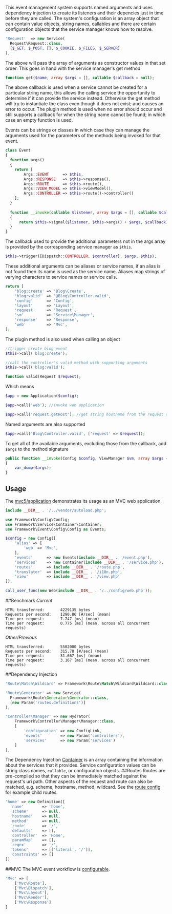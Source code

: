 This event management system supports named arguments and uses dependency injection to create its listeners and their depencies just in time before they are called. The system's configuration is an array object that can contain value objects, string names, callables and there are certain configuration objects that the service manager knows how to resolve.

```php
'Request'  => new Service(
  Request\Request::class, 
  [$_GET, $_POST, [], $_COOKIE, $_FILES, $_SERVER]
),
```
The above will pass the array of arguments as constructor values in that set order. This goes in hand with the service manager's get method
```php
function get($name, array $args = [], callable $callback = null);
```
The above callback is used when a service cannot be created for a particular string name, this allows the calling service the opportunity to determine if it can provide the service instead. Otherwise the get method will try to instantiate the class even though it does not exist; and causes an error to occur. The plugin method is used when no error should occur and still supports a callback for when the string name cannot be found; in which case an empty function is used.

Events can be strings or classes in which case they can manage the arguments used for the parameters of the methods being invoked for that event.
```php
class Event
{
  function args()
  {
    return [
        Args::EVENT      => $this,
        Args::RESPONSE   => $this->response(),
        Args::ROUTE      => $this->route(),
        Args::VIEW_MODEL => $this->viewModel(),
        Args::CONTROLLER => $this->route()->controller()
    ];
  }
  
  function __invoke(callable $listener, array $args = [], callable $callback = null)
  {
      return $this->signal($listener, $this->args() + $args, $callback);
  }
}
```
The callback used to provide the additional parameters not in the args array is provided by the corresponding service manager as `$this`.
```php
$this->trigger([Dispatch::CONTROLLER, $controller], $args, $this);
```
These additional arguments can be aliases or service names, if an alias is not found then its name is used as the service name. Aliases map strings of varying characters to service names or service calls.
```php
return [
    'blog:create' => 'Blog\Create',
    'blog:valid'  => '@Blog\Controller.valid',
    'config'      => 'Config',
    'layout'      => 'Layout',
    'request'     => 'Request',
    'sm'          => 'Service\Manager',
    'response'    => 'Response',
    'web'         => 'Mvc',
];

```
The plugin method is also used when calling an object
```php
//trigger create blog event
$this->call('blog:create');

//call the controller's valid method with supporting arguments
$this->call('blog:valid');

function valid(Request $request);
```
Which means
```php
$app = new Application($config);

$app->call('web'); //invoke web application

$app->call('request.getHost'); //get string hostname from the request object.

```
Named arguments are also supported
```php
$app->call('Blog\Controller.valid', ['request' => $request]);
```
To get all of the available arguments, excluding those from the callback, add `$args` to the method signature
```php
public function __invoke(Config $config, ViewManager $vm, array $args = [])
{
    var_dump($args);
}
```
Usage
--
The <a href="https://github.com/mvc5/application">mvc5/application</a> demonstrates its usage as an MVC web application.

```php
include __DIR__ . '/../vendor/autoload.php';
```
```php
use Framework\Config\Config;
use Framework\Service\Container\Container;
use Framework\Event\Config\Config as Events;

$config = new Config([
    'alias' => [
        'web' => 'Mvc',
    ],
    'events'      => new Events(include __DIR__ . '/event.php'),
    'services'    => new Container(include __DIR__ . '/service.php'),
    'routes'      => include __DIR__ . '/route.php',
    'translator'  => include __DIR__ . '/i18n.php',
    'view'        => include __DIR__ . '/view.php'
]);
```
```php
call_user_func(new Web(include __DIR__ . '/../config/web.php'));
```
##Benchmark
*Current*
```
HTML transferred:       4229135 bytes
Requests per second:    1290.86 [#/sec] (mean)
Time per request:       7.747 [ms] (mean)
Time per request:       0.775 [ms] (mean, across all concurrent requests)
```
*Other/Previous*
```
HTML transferred:       5502000 bytes
Requests per second:    315.78 [#/sec] (mean)
Time per request:       31.667 [ms] (mean)
Time per request:       3.167 [ms] (mean, across all concurrent requests)
```
##Dependency Injection
```php
'Route\Match\Wildcard' => Framework\Route\Match\Wildcard\Wildcard::class,
```
```php
'Route\Generator' => new Service(
  Framework\Route\Generator\Generator::class, 
  [new Param('routes.definitions')]
),
```
```php
'Controller\Manager' => new Hydrator(
    Framework\Controller\Manager\Manager::class,
    [
        'configuration' => new ConfigLink,
        'events'        => new Param('controllers'),
        'services'      => new Param('services')
    ]
),
```
The Dependency Injection <a href="https://github.com/mvc5/application/blob/master/config/service.php">Container</a> is an array containing the information about the services that it provides. Service configuration values can be string class names, `callable`, or configuration objects.
##Routes
Routes are pre-compiled so that they can be immediately matched against the request's uri path. Other aspects of the request and route can also be matched, e.g. scheme, hostname, method, wildcard. See the <a href="https://github.com/mvc5/application/blob/master/config/route.php">route config</a> for example child routes.
```php
'home' => new Definition([
  'name'        => 'home',
  'scheme'      => null,
  'hostname'    => null,
  'method'      => null,
  'route'       => '/',
  'defaults'    => [],
  'controller'  => 'Home',
  'paramMap'    => [],
  'regex'       => '/',
  'tokens'      => [['literal', '/']],
  'constraints' => []
])
```
##MVC
The MVC event workflow is <a href="https://github.com/mvc5/application/blob/master/config/event.php">configurable</a>.
```php
'Mvc' => [
    ['Mvc\Route'],
    ['Mvc\Dispatch'],
    ['Mvc\Layout'],
    ['Mvc\Render'],
    ['Mvc\Response']
]
```
